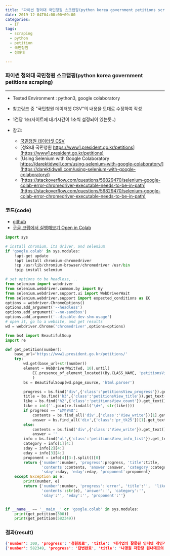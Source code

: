 ```yaml
---
title: "파이썬 청와대 국민청원 스크랩핑(python korea government petitions scraping)"
date: 2019-12-04T04:00:00+09:00
categories:
  - IT
tags:
  - scraping
  - python
  - petition
  - 국민청원
  - 청와대

---
```

### 파이썬 청와대 국민청원 스크랩핑(python korea government petitions scraping)
---
- Tested Environment : python3, google colaboratory 
- 참고링크 중 "국민청원 데이터셋 CSV"의 내용을 토대로 수정하여 작성
- 1건당 1초(사이트에 대기시간이 1초씩 설정되어 있는듯..)

- 참고:
  - [국민청원 데이터셋 CSV](https://newhiwoong.github.io/%EA%B5%AD%EB%AF%BC%EC%B2%AD%EC%9B%90/%EA%B5%AD%EB%AF%BC%EC%B2%AD%EC%9B%90-%EB%8D%B0%EC%9D%B4%ED%84%B0%EC%85%8B)
  - [청와대 국민청원 https://www1.president.go.kr/petitions](https://www1.president.go.kr/petitions)
  - [Using Selenium with Google Colaboratory https://darektidwell.com/using-selenium-with-google-colaboratory/](https://darektidwell.com/using-selenium-with-google-colaboratory/)
  - [https://stackoverflow.com/questions/56829470/selenium-google-colab-error-chromedriver-executable-needs-to-be-in-path](https://stackoverflow.com/questions/56829470/selenium-google-colab-error-chromedriver-executable-needs-to-be-in-path)

### 코드(code)
  - [github](https://github.com/huisung/president_go_kr_petitions_scraping)
  - [구글 코랩에서 실행해보기 Open in Colab](https://colab.research.google.com/github/huisung/president_go_kr_petitions_scraping/blob/master/get_petition.ipynb)
```python
import sys

# install chromium, its driver, and selenium
if 'google.colab' in sys.modules:
    !apt-get update
    !apt install chromium-chromedriver
    !cp /usr/lib/chromium-browser/chromedriver /usr/bin
    !pip install selenium

# set options to be headless, ..
from selenium import webdriver
from selenium.webdriver.common.by import By
from selenium.webdriver.support.ui import WebDriverWait
from selenium.webdriver.support import expected_conditions as EC
options = webdriver.ChromeOptions()
options.add_argument('--headless')
options.add_argument('--no-sandbox')
options.add_argument('--disable-dev-shm-usage')
# open it, go to a website, and get results
wd = webdriver.Chrome('chromedriver',options=options)

from bs4 import BeautifulSoup
import re

def get_petition(number):
    base_url='https://www1.president.go.kr/petitions/'
    try:
        wd.get(base_url+str(number))
        element = WebDriverWait(wd, 10).until(
            EC.presence_of_element_located((By.CLASS_NAME, 'petitionsView_title'))
            )
        bs = BeautifulSoup(wd.page_source, 'html.parser')

        progress = bs.find('div',{'class':'petitionsView_progress'}).get_text().strip()
        title = bs.find('h3',{'class':'petitionsView_title'}).get_text().strip()
        like = bs.find('h2',{'class':'petitionsView_count'}).get_text().strip()
        like = int(''.join(re.findall('\d+', str(like))))
        if progress == '답변완료':
            contents = bs.find_all('div',{'class':'View_write'})[1].get_text().strip()
            answer = bs.find_all('div',{'class':'pr_tk25'})[1].get_text().strip()[4:].strip()
        else:
            contents = bs.find('div',{'class':'View_write'}).get_text().strip()
            answer = ''
        info = bs.find('ul',{'class':'petitionsView_info_list'}).get_text().split('\n')
        category = info[1][4:]
        sday = info[2][4:]
        eday = info[3][4:]
        proponent = info[4][3:].split()[0]
        return {'number':number, 'progress':progress, 'title':title,  'like':like,
                'contents':contents, 'answer':answer, 'category':category,
                'sday':sday, 'eday':eday, 'proponent':proponent}
    except Exception as e:
        print(number, e)
        return {'number':number, 'progress':'error', 'title':'',  'like':0,
                'contents':str(e), 'answer':'', 'category':'',
                'sday':'', 'eday':'', 'proponent':''}


if __name__ == '__main__' or 'google.colab' in sys.modules:
    print(get_petition(300))
    print(get_petition(582349))
```

### 결과(result)
```json
{'number': 300, 'progress': '청원종료', 'title': '대기업의 잘못된 인터넷 개인가입자 민원 처리방식과 위약금', 'like': 0, 'contents': '저는 SK인터넷,TV를 가입해서 사용하고 있는 개인 가입자 입니다.8/22일 휴가를 마치고 집으로 오니 인터넷,TV가 안되어서 SK 장애부서인 106번 으로전화하여 수리요청을 했습니다.상담원이 관할지역 기사님을 알아보고는 오늘은 기사님들이 스케줄이 안되어서 장애처리를 내일 해야 된다고 하였습니다.그래서 오늘 아이들 인터넷으로 숙제도해야되고 TV시청도 해야되니 오늘 늦더라도 고쳐달라고 말하니,조금뒤 기술부서 실장님이 전화를 주셔서 어떻게 해도 금일중으로는  기사님을 수배할수 없기 때문에 장애처리를 할수 없고 내일 오전10시즘에 처리 할수 있다고 말했습니다.A/S기사님들은 오전에 그날 A/S처리  스케줄을 다잡고 나가는데 그러면 소비자 들은 장애가 나면 무조건 다음날 A/S처리를 봤아야 되니까? 소비자 잘못이 아니라 SK장비때문에 장애가 났는데 이거는 SK에서 긴급 장애처리 기사를 더고용해서 당일 장애건도 그날A/S처리를 해줘야 되는거 아닙니까.그리고 SK잘못때문에 장애가 났는데 당일 처리를 못해주면 인터넷 해지를 요청하니 수십만원의 위약금을 물어야 된다고 하는데 이것은 잘못된 처방 아닙니까.자기들 장비때문에 장애가나서 사용못하고 그래서 수리요청하니 당일 처리가 힘들고,그러면 해지하려하니 위약금 내라고 하고,완전히 개인가입자는 봉입니까.그리고 처음 인터넷가입시 장애처리 문제에 대해서는 설명도 없었는데 장애가 나고나니 스케줄 잡아서 내일 A/S받든지 아님 나갈 사람이 없어방법이 없다.알아서 해라라는 식으로 답변을 듣기만 해야되나요.장애신고 하는 사람들은 지금 인터넷,TV가 안되어서 전화를 하는 사람들이지 미리 고장날것을 알고 전화해서 예약스케줄을 잡는 사람들이 아닙니다.SK인터넷 장애처리부서는 생각좀 하시고 일합시다.', 'answer': '', 'category': '기타', 'sday': '2017-08-22', 'eday': '2017-09-06', 'proponent': 'kakao'}
{'number': 582349, 'progress': '답변완료', 'title': '나경원 자한당 원내대표의 각종 의혹에 대한 특검 요청!', 'like': 365040, 'contents': '나경원 자한당 원내대표의 각종 의혹ㆍ논란들이\n일파만파 번지고 있습니다.\n\n야권정치인의 실세인만큼 의혹이 말끔히 해소되려면\n야당이 그토록 강조하는 정치적 중립성을 보다 강조하기 위해서는 현정권의 하에 있는 검찰보다 나경원 의원이 좋아하는 특검을 설치하여 모든 의혹을 말끔히 해소하는게 나경원 원내대표도 바라마지 않을것입니다.\n\n이에 특검수사를 요청합니다.', 'answer': '다음은 나경원 자유한국당 원내대표의 각종 의혹에 대해 특검을 요청하신 청원에 대해 답변드리겠습니다.\n본 청원은 8월 28일부터 한 달간 36만 여명의 국민께서 동의해 주셨습니다.\n\n청원의 계기가 된 것은 누리꾼 사이에서 불거진 나경원 의원의 자녀에 대한 의혹입니다. 국적 의혹, 논문의 제1저자 특혜 의혹 등과 관련된 다수의 언론 보도가 있었습니다.\n\n청원인께서는 나경원 자유한국당 원내대표가 야권의 대표 정치인인만큼 정치적 중립성을 보장하기 위해 특별검사를 통해 의혹을 말끔히 해소할 필요가 있다고 주장하셨습니다.\n\n먼저 청원인께서 요구하신 특별검사제도에 대하여 설명드리겠습니다.\n\n특별 검사 제도는, 주로 고위 공직자의 비리 또는 위법 혐의가 발견되었을 때 그 수사와 기소를 정권의 영향을 받을 수 있는 정규 검사가 아닌 ‘독립된 변호사’로 담당하게 하는 제도입니다.\n특별 검사 제도는 특정 사건에 한정하여 검찰 등 행정부와는 독립된 사람에게 수사 및 기소 등 검사 역할을 수행하도록 하는 제도입니다.\n\n우리나라의 특검제는 정치적 사건이나 권력형 범죄와 비리 사건에서 나타난 검찰 수사의 소극성 또는 편향성에 대한 제도적 보완으로 1988년 당시 야당이던 평화민주당에 의해 처음 제기되었습니다. 그 이후 10년 이상의 논의를 거쳐 1999년에 특검제가 도입되었습니다. 또한 2014년에는 상설 특검을 도입하는 내용을 담은 ‘특별검사의 임명 등에 관한 법률’이 제정되었습니다.\n\n특검은 △ 국회가 정치적 중립성과 공정성 등을 이유로 특별검사의 수사가 필요하다고 판단하여 본회의에서 의결하거나 △ 법무부 장관이 정부 고위공직자의 비리를 대상으로 이해관계 충돌이나 공정성 등을 이유로 특검의 수사가 필요하다고 판단할 경우 발동될 수 있습니다. 후자의 경우, 다시 말해 법무부 장관이 특검 여부를 판단하는 경우, 법무부 장관은 반드시 검찰총장의 의견을 들어야 합니다.\n\n본 청원의 경우, 청원인께서는 나경원 자유한국당 원내대표의 자녀관련 의혹을 밝히는 특검을 요구하셨습니다. 그러나 본 건과 관련해 특별검사의 도입 여부는 국회에서 논의하여 결정해야 할 사안입니다. 법무부 장관이 정부와 무관한 사안에 대해 특검을 발동할 수는 없기 때문입니다.\n\n지난 9월 한 시민단체는 나경원 자유한국당 의원의 ‘자녀입시 의혹’과 관련하여 검찰에 이를 고발하였습니다. 그 이후 본 사건은 현재 검찰에서 수사 중입니다. 따라서 검찰의 수사 결과를 지켜봐야 하는 상황입니다.\n\n최근 부모의 특권적 지위를 이용하여 입시제도에서 혜택을 받은 경우에 대해 국민적 우려는 물론, 입시제도에서의 공정성, 사회적 불평등 해소에 대한 국민의 요구가 높습니다. 이러한 국민의 목소리를 반영하여 교육부에서는 학생부종합전형 전면 실태조사를 엄정하게 추진하고 있으며, 나아가 고교 서열화 해소를 위한 방안 등 입시제도 개편안을 준비하고 있습니다.\n\n또한 국회에서도 최근『국회의원 자녀의 대학입학전형과정 조사에 관한 특별법』『고위공직자 자녀 입시비리 조사를 위한 특별법』등 관련 법안이 발의되었습니다. 이 법안은 입시비리에 대한 전수조사 특별위원회를 구성하여 고위공직자의 자녀에 대한 특혜를 조사하고 결과에 따라 고발 및 수사요청, 감사원 감사요구 등을 실시하는 내용 등을 담고 있습니다.\n\n정부는 본 청원을 계기로 국회의원을 비롯한 사회 특권층, 그리고 이들 자녀의 입시 특혜 등 다양한 불공정에 대한 국민적 우려와 공정에 대한 강력한 열망을 다시 한 번 절감하였습니다. 이 점에 대해 청원인과 청원에 참여해 주신 국민께 깊이 감사드립니다.\n\n정부는 우리 사회에 만연한 특권과 반칙, 불공정을 없애고, 나아가서 제도에 내재 된 합법적인 불공정과 특권까지 근본적으로 바꿔낼 수 있도록 더욱 노력하겠습니다.\n\n오늘 답변은 여기서 마치겠습니다. 감사합니다.', 'category': '정치개혁', 'sday': '2019-08-28', 'eday': '2019-09-27', 'proponent': 'naver'}
```
